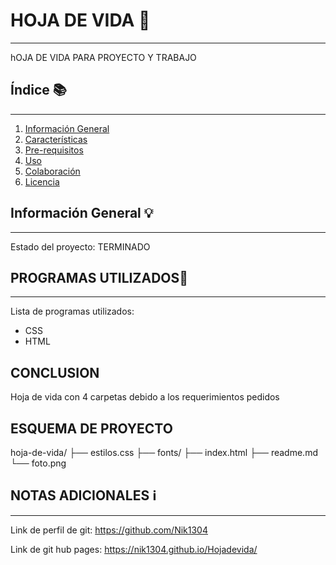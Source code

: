 # HOJA DE VIDA 🎯
-----------------------------
hOJA DE VIDA PARA PROYECTO Y TRABAJO


## Índice 📚
-----------

1. [Información General](#información-general)
2. [Características](#características)
3. [Pre-requisitos](#pre-requisitos)
5. [Uso](#uso)
6. [Colaboración](#colaboración)
7. [Licencia](#licencia)

## Información General 💡
-------------------

Estado del proyecto: TERMINADO


## PROGRAMAS UTILIZADOS🌟
-------------

Lista de programas utilizados:
- CSS
- HTML 

## CONCLUSION
Hoja de vida con 4 carpetas debido a los requerimientos pedidos 

## ESQUEMA DE PROYECTO

hoja-de-vida/
├── estilos.css
├── fonts/
├── index.html
├── readme.md
└── foto.png

## NOTAS ADICIONALES ℹ️
--------------------
Link de perfil de git: https://github.com/Nik1304

Link de git hub pages: https://nik1304.github.io/Hojadevida/ 


